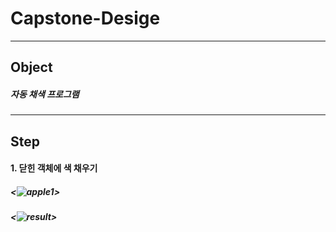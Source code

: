 # Capstone-Desige
----------
## Object
##### 자동 채색 프로그램
----------
## Step
#### 1. 닫힌 객체에 색 채우기
##### <![apple1](https://user-images.githubusercontent.com/48282708/74900788-2e244800-53e4-11ea-8063-cbb9bb2f296a.png)>
##### <![result](https://user-images.githubusercontent.com/48282708/74900790-2fee0b80-53e4-11ea-9145-e73a55ea7d6a.png)>
